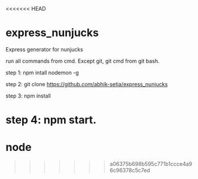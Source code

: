 <<<<<<< HEAD
# express_nunjucks
Express generator for nunjucks

run all commands from cmd. Except git, git cmd from git bash.

step 1: npm intall nodemon -g

step 2: git clone https://github.com/abhik-setia/express_nunjucks

step 3: npm install

step 4: npm start.
=======
# node
>>>>>>> a06375b698b595c771b1ccce4a96c96378c5c7ed
